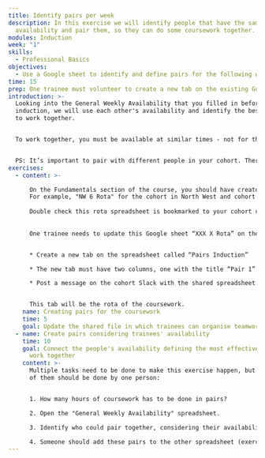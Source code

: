 ```yaml
---
title: Identify pairs per week
description: In this exercise we will identify people that have the same
  availability and pair them, so they can do some coursework together.
modules: Induction
week: "1"
skills:
  - Professional Basics
objectives:
  - Use a Google sheet to identify and define pairs for the following week's work
time: 15
prep: O﻿ne trainee must volunteer to create a new tab on the existing Google sheet.
introduction: >-
  Looking into the General Weekly Availability that you filled in before the
  induction, we will use each other's availability and identify the best pairs
  to work together.


  To work together, you must be available at similar times - not for the whole week, but for the number of hours needed for prep or coursework in pairs. 


  PS: It’s important to pair with different people in your cohort. There is more diversity, there better your professional competencies will evolve.
exercises:
  - content: >-

      On the Fundamentals section of the course, you should have created a rota spreadsheet of the form “XXX X Rota”, replacing the "X"'s with the name of your region and cohort number.
      For example, "NW 6 Rota" for the cohort in North West and cohort 6.
      
      Double check this rota spreadsheet is bookmarked to your cohort channel and post a link to the spreadsheet on Slack
      
      
      One trainee needs to update this Google sheet “XXX X Rota” on the cohort drive


      * Create a new tab on the spreadsheet called “Pairs Induction”

      * The new tab must have two columns, one with the title “Pair 1” and another for “Pair 2.” 

      * Post a message on the cohort Slack with the shared spreadsheet and the instructions on what to do (see below)


      This tab will be the rota of the coursework.
    name: Creating pairs for the coursework
    time: 5
    goal: Update the shared file in which trainees can organise teamwork rotas
  - name: Create pairs considering trainees' availability
    time: 10
    goal: Connect the people's availability defining the most effective pairs to
      work together
    content: >-
      Multiple tasks need to be done to make this exercise happen, but not all
      of them should be done by one person:


      1. H﻿ow many hours of coursework has to be done in pairs?

      2. Open the "General Weekly Availability" spreadsheet.

      3. Identify who could pair together, considering their availability.

      4. Someone should add these pairs to the other spreadsheet (exercise 1).
---
```

